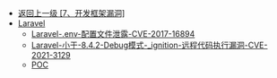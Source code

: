 - [返回上一级 [7、开发框架漏洞]](/7、开发框架漏洞)
- [Laravel](/7、开发框架漏洞/Laravel/)
  - [Laravel-.env-配置文件泄露-CVE-2017-16894](/7、开发框架漏洞/Laravel/Laravel-.env-配置文件泄露-CVE-2017-16894.md)
  - [Laravel-小于-8.4.2-Debug模式-_ignition-远程代码执行漏洞-CVE-2021-3129](/7、开发框架漏洞/Laravel/Laravel-小于-8.4.2-Debug模式-_ignition-远程代码执行漏洞-CVE-2021-3129.md)
  - [POC](/7、开发框架漏洞/Laravel/POC/)

